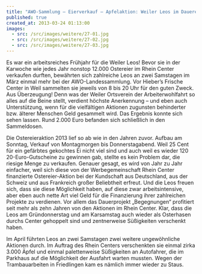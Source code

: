 ```yaml
---
title: "AWO-Sammlung – Eierverkauf – Apfelaktion: Weiler Leos im Dauereinsatz"
published: true
created_at: 2013-03-24 01:13:00
images:
  - src: /src/images/weitere/27-01.jpg
  - src: /src/images/weitere/27-02.jpg
  - src: /src/images/weitere/27-03.jpg
---
```


Es war ein arbeitsreiches Frühjahr für die Weiler Leos! Bevor sie in der Karwoche wie jedes Jahr nonstop 12.000 Ostereier im Rhein Center verkaufen durften, bewährten sich zahlreiche Leos an zwei Samstagen im März einmal mehr bei der AWO-Landessammlung. Vor Hieber’s Frische Center in Weil sammelten sie jeweils von 8 bis 20 Uhr für den guten Zweck. Aus Überzeugung! Denn was der Weiler Ortsverein der Arbeiterwohlfahrt so alles auf die Beine stellt, verdient höchste Anerkennung – und eben auch Unterstützung, wenn für die vielfältigen Aktionen zugunsten behinderter bzw. älterer Menschen Geld gesammelt wird. Das Ergebnis konnte sich sehen lassen. Rund 2.000 Euro befanden sich schließlich in den Sammeldosen.

Die Ostereieraktion 2013 lief so ab wie in den Jahren zuvor. Aufbau am Sonntag, Verkauf von Montagmorgen bis Donnerstagabend. Weil 25 Cent für ein gefärbtes gekochtes Ei nicht viel sind und auch weil es wieder 120 20-Euro-Gutscheine zu gewinnen gab, stellte es kein Problem dar, die riesige Menge zu verkaufen. Genauer gesagt, es wird von Jahr zu Jahr einfacher, weil sich diese von der Werbegemeinschaft Rhein Center finanzierte Ostereier-Aktion bei der Kundschaft aus Deutschland, aus der Schweiz und aus Frankreich großer Beliebtheit erfreut. Und die Leos freuen sich, dass sie diese Möglichkeit haben, auf diese zwar arbeitsintensive, aber eben auch nette Art viel Geld für die Finanzierung ihrer zahlreichen Projekte zu verdienen. Vor allem das Dauerprojekt „Begegnungen“ profitiert seit mehr als zehn Jahren von den Aktionen im Rhein Center. Klar, dass die Leos am Gründonnerstag und am Karsamstag auch wieder als Osterhasen durchs Center gehoppelt sind und zentnerweise Süßigkeiten verschenkt haben.

Im April führten Leos an zwei Samstagen zwei weitere ungewöhnliche Aktionen durch. Im Auftrag des Rhein Centers verschenkten sie einmal zirka 3.000 Äpfel und einmal palettenweise Süßigkeiten an Autofahrer, die im Parkhaus auf die Möglichkeit der Ausfahrt warten mussten. Wegen der Trambauarbeiten in Friedlingen kam es nämlich immer wieder zu Staus.
